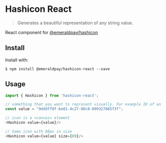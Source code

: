 Hashicon React
==============

> Generates a beautiful representation of any string value.

React component for [@emeraldpay/hashicon](https://www.npmjs.com/package/@emeraldpay/hashicon)

Install
---

Install with: 
```shell
$ npm install @emeraldpay/hashicon-react --save
```   

Usage
---

```js
import { Hashicon } from 'hashicon-react';

// something that you want to represent visually. For example ID of an object on the screen.
const value = "9dddff8f-be81-4c27-80c8-099327865f3f";

// icon is a <canvas> element
<Hashicon value={value}/>

// Same icon with 80px in size
<Hashicon value={value} size={89}/>
```



